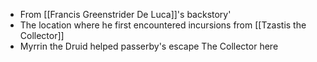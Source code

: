 - From [[Francis Greenstrider De Luca]]'s backstory'
- The location where he first encountered incursions from [[Tzastis the Collector]]
- Myrrin the Druid helped passerby's escape The Collector here 